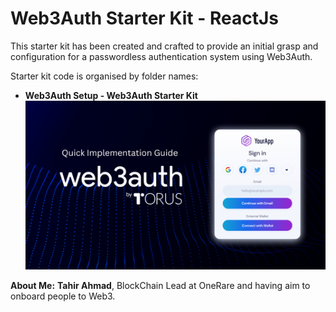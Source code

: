 # Web3Auth Starter Kit - ReactJs

This starter kit has been created and crafted to provide an initial grasp and configuration for a passwordless authentication system using Web3Auth.

Starter kit code is organised by folder names:

- **Web3Auth Setup - Web3Auth Starter Kit**
  ![Starter Kits For Web3](web3Auth.png)

**About Me:**
**Tahir Ahmad**, BlockChain Lead at OneRare and having aim to onboard people to Web3.
